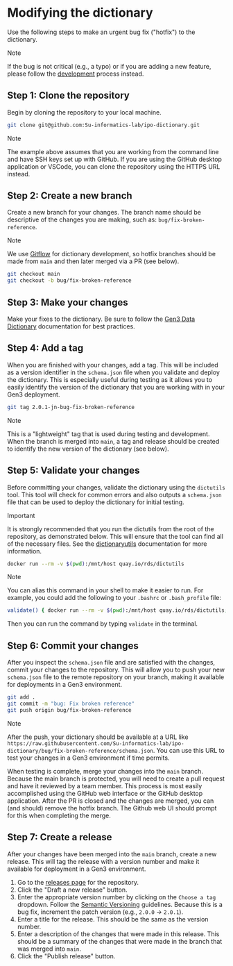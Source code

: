 # Modifying the dictionary

Use the following steps to make an urgent bug fix ("hotfix") to the dictionary.
> [!NOTE]
> If the bug is not critical (e.g., a typo) or if you are adding a new feature, please follow the [development](development.md) process instead.

## Step 1: Clone the repository
Begin by cloning the repository to your local machine.

```bash
git clone git@github.com:Su-informatics-lab/ipo-dictionary.git
```

> [!NOTE]
> The example above assumes that you are working from the command line and have SSH keys set up with GitHub. If you are using the GitHub desktop application or VSCode, you can clone the repository using the HTTPS URL instead.

## Step 2: Create a new branch
Create a new branch for your changes. The branch name should be descriptive of the changes you are making, such as: `bug/fix-broken-reference`.
> [!NOTE]
> We use [Gitflow](https://www.atlassian.com/git/tutorials/comparing-workflows/gitflow-workflow) for dictionary development, so hotfix branches should be made from `main` and then later merged via a PR (see below).
```bash
git checkout main
git checkout -b bug/fix-broken-reference
```

## Step 3: Make your changes
Make your fixes to the dictionary. Be sure to follow the [Gen3 Data Dictionary](https://gen3.org/resources/user/dictionary/) documentation for best practices.

## Step 4: Add a tag
When you are finished with your changes, add a tag. This will be included as a version identifier in the `schema.json` file when you validate and deploy the dictionary. This is especially useful during testing as it allows you to easily identify the version of the dictionary that you are working with in your Gen3 deployment.

```bash
git tag 2.0.1-jn-bug-fix-broken-reference
```

> [!NOTE]
> This is a "lightweight" tag that is used during testing and development. When the branch is merged into `main`, a tag and release should be created to identify the new version of the dictionary (see below).

## Step 5: Validate your changes
Before committing your changes, validate the dictionary using the `dictutils` tool. This tool will check for common errors and also outputs a `schema.json` file that can be used to deploy the dictionary for initial testing.

> [!IMPORTANT]
> It is strongly recommended that you run the dictutils from the root of the repository, as demonstrated below. This will ensure that the tool can find all of the necessary files. See the [dictionaryutils](https://github.com/Su-informatics-lab/ardac/tree/master/dictionaryutils) documentation for more information.

```bash
docker run --rm -v $(pwd):/mnt/host quay.io/rds/dictutils
```

> [!NOTE]
> You can alias this command in your shell to make it easier to run. For example, you could add the following to your `.bashrc` or `.bash_profile` file:
> ```bash
> validate() { docker run --rm -v $(pwd):/mnt/host quay.io/rds/dictutils; }
> ```
> Then you can run the command by typing `validate` in the terminal.

## Step 6: Commit your changes
After you inspect the `schema.json` file and are satisfied with the changes, commit your changes to the repository. This will allow you to push your new `schema.json` file to the remote repository on your branch, making it available for deployments in a Gen3 environment.

```bash
git add .
git commit -m "bug: Fix broken reference"
git push origin bug/fix-broken-reference
```

> [!NOTE]
> After the push, your dictionary should be available at a URL like `https://raw.githubusercontent.com/Su-informatics-lab/ipo-dictionary/bug/fix-broken-reference/schema.json`. You can use this URL to test your changes in a Gen3 environment if time permits.

When testing is complete, merge your changes into the `main` branch. Because the main branch is protected, you will need to create a pull request and have it reviewed by a team member. This process is most easily accomplished using the GitHub web interface or the GitHub desktop application. After the PR is closed and the changes are merged, you can (and should) remove the hotfix branch. The Github web UI should prompt for this when completing the merge.

## Step 7: Create a release
After your changes have been merged into the `main` branch, create a new release. This will tag the release with a version number and make it available for deployment in a Gen3 environment.

1. Go to the [releases page](https://github.com/Su-informatics-lab/ipo-dictionary/releases) for the repository.
2. Click the "Draft a new release" button.
3. Enter the appropriate version number by clicking on the `Choose a tag` dropdown. Follow the [Semantic Versioning](https://semver.org/) guidelines. Because this is a bug fix, increment the patch version (e.g., `2.0.0` -> `2.0.1`).
4. Enter a title for the release. This should be the same as the version number.
5. Enter a description of the changes that were made in this release. This should be a summary of the changes that were made in the branch that was merged into `main`.
6. Click the "Publish release" button.
